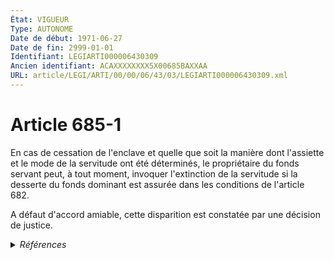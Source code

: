 ```yaml
---
État: VIGUEUR
Type: AUTONOME
Date de début: 1971-06-27
Date de fin: 2999-01-01
Identifiant: LEGIARTI000006430309
Ancien identifiant: ACAXXXXXXXX5X00685BAXXAA
URL: article/LEGI/ARTI/00/00/06/43/03/LEGIARTI000006430309.xml
---
```


<h1>Article 685-1</h1>

En cas de cessation de l'enclave et quelle que soit la manière dont l'assiette
et le mode de la servitude ont été déterminés, le propriétaire du fonds servant
peut, à tout moment, invoquer l'extinction de la servitude si la desserte du
fonds dominant est assurée dans les conditions de l'article 682.<br />

A défaut d'accord amiable, cette disparition est constatée par une décision de
justice.


<details>
  <summary><em>Références</em></summary>

  <h2>Articles faisant référence à l'article</h2>
  
  <ul>
    <li>
      <a href="https://legal.tricoteuses.fr//redirection/LEGIARTI000006430276?vers=git&vers=legifrance">Code civil - article 682 AUTONOME VIGUEUR, en vigueur depuis le 1968-01-03</a> CITATION cible
    </li>
  </ul>
  
  <h2>Références faites par l'article</h2>
  
  <ul>
    <li>
      2999-01-01 CITATION source <a href="https://legal.tricoteuses.fr//redirection/LEGIARTI000006430276?vers=git&vers=legifrance">Code civil - article 682 AUTONOME VIGUEUR, en vigueur depuis le 1968-01-03</a>
    </li>
    <li>
      CODIFICATION source Loi 1804-01-31
    </li>
  </ul>
</details>
